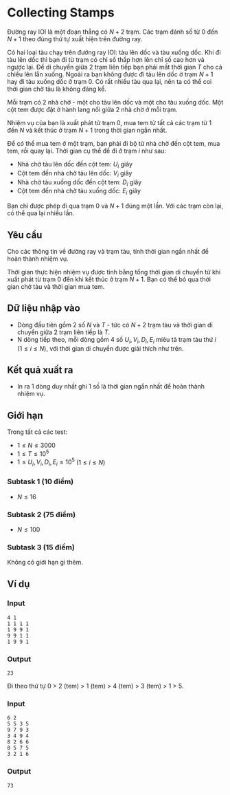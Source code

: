 # Collecting Stamps

Đường ray IOI là một đoạn thẳng có $N + 2$ trạm.
Các trạm đánh số từ $0$ đến $N + 1$ theo đúng thứ tự xuất hiện trên đường ray.

Có hai loại tàu chạy trên đường ray IOI: tàu lên dốc và tàu xuống dốc. Khi đi tàu lên dốc thì bạn đi từ trạm có chỉ số thấp hơn lên chỉ số cao hơn và ngược lại. 
Để di chuyển giữa 2 trạm liên tiếp bạn phải mất thời gian $T$ cho cả chiều lên lẫn xuống.
Ngoài ra bạn không được đi tàu lên dốc ở trạm $N + 1$ hay đi tàu xuống dốc ở trạm $0$. Có rất nhiều tàu qua lại, nên ta có thể coi thời gian chờ tàu là không đáng kể.

Mỗi trạm có 2 nhà chờ - một cho tàu lên dốc và một cho tàu xuống dốc. Một cột tem được đặt ở hành lang nối giữa 2 nhà chờ ở mỗi trạm.

Nhiệm vụ của bạn là xuất phát từ trạm $0$, mua tem từ tất cả các trạm từ $1$ đến $N$ và kết thúc ở trạm $N + 1$ trong thời gian ngắn nhất.

Để có thể mua tem ở một trạm, bạn phải đi bộ từ nhà chờ đến cột tem, mua tem, rồi quay lại. Thời gian cụ thể để đi ở trạm $i$ như sau:

- Nhà chờ tàu lên dốc đến cột tem: $U_i$ giây
- Cột tem đến nhà chờ tàu lên dốc: $V_i$ giây
- Nhà chờ tàu xuống dốc đến cột tem: $D_i$ giây
- Cột tem đến nhà chờ tàu xuống dốc: $E_i$ giây

Bạn chỉ được phép đi qua trạm $0$ và $N + 1$ đúng một lần. Với các trạm còn lại, có thể qua lại nhiều lần.

## Yêu cầu

Cho các thông tin về đường ray và trạm tàu, tính thời gian ngắn nhất để hoàn thành nhiệm vụ. 

Thời gian thực hiện nhiệm vụ được tính bằng tổng thời gian di chuyển từ khi xuất phát từ trạm $0$ đến khi kết thúc ở trạm $N + 1$. Bạn có thể bỏ qua thời gian chờ tàu và thời gian mua tem.

## Dữ liệu nhập vào

- Dòng đầu tiên gồm 2 số $N$ và $T$ - tức có $N + 2$ trạm tàu và thời gian di chuyển giữa 2 trạm liên tiếp là $T$.
- N dòng tiếp theo, mỗi dòng gồm 4 số $U_i, V_i, D_i, E_i$ miêu tả trạm tàu thứ $i$ ($1 \le i \le N$), với thời gian di chuyển được giải thích như trên.

## Kết quả xuất ra

- In ra 1 dòng duy nhất ghi 1 số là thời gian ngắn nhất để hoàn thành nhiệm vụ.

## Giới hạn

Trong tất cả các test:

- $1 \le N \le 3000$
- $1 \le T \le 10^5$
- $1 \le U_i, V_i, D_i, E_i \le 10^5$ ($1 \le i \le N$)

### Subtask 1 (10 điểm)

- $N \le 16$

### Subtask 2 (75 điểm)

- $N \le 100$

### Subtask 3 (15 điểm)

Không có giới hạn gì thêm.

## Ví dụ

### Input

```
4 1
1 1 1 1
1 9 9 1
9 9 1 1
1 9 9 1
```

### Output

```
23
```

Đi theo thứ tự 0 > 2 (tem) > 1 (tem) > 4 (tem) > 3 (tem) > 1 > 5.

### Input

```
6 2
5 5 3 5
9 7 9 3
3 4 9 4
8 2 6 6
8 5 7 5
3 2 1 6
```

### Output

```
73
```
